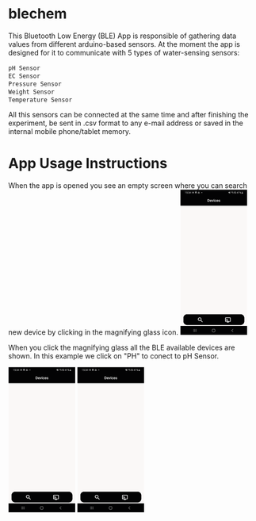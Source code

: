 # blechem

This Bluetooth Low Energy (BLE) App is responsible of gathering data values from different arduino-based sensors.
At the moment the app is designed for it to communicate with 5 types of water-sensing sensors:
```
pH Sensor
EC Sensor
Pressure Sensor
Weight Sensor
Temperature Sensor
```
All this sensors can be connected at the same time and after finishing the experiment, be sent in .csv format to any e-mail address or saved in the internal mobile phone/tablet memory.

# App Usage Instructions
When the app is opened you see an empty screen where you can search new device by clicking in the magnifying glass icon.
![welcome screen](images/screen-0-small.png)

When you click the magnifying glass all the BLE available devices are shown. In this example we click on "PH" to conect to pH Sensor.

![pH Sensor Connect](images/screen-0-small.png) ![pH Sensor Connected](images/screen-0-small.png)
